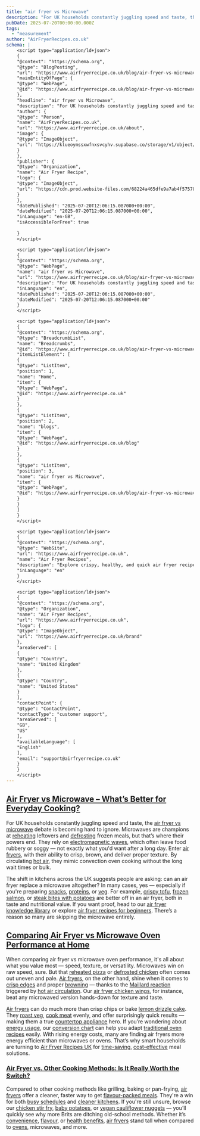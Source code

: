 ```yaml
---
title: "air fryer vs Microwave"
description: "For UK households constantly juggling speed and taste, the air fryer vs microwave debate is becoming hard to ignore. Microwaves are champions at reheating leftovers and defrosting frozen meals, but that’s where their powers end. They rely on electromagnetic waves, which often leave food rubbery or soggy — not exactly what you'd want after a long day. Enter air fryers, with their ability to crisp, brown, and deliver proper texture. By circulating hot air, they mimic convection oven cooking without the long wait times or bulk."
pubDate: 2025-07-20T00:00:00.000Z
tags:
  - "measurement"
author: "AirFryerRecipes.co.uk"
schema: |
    <script type="application/ld+json">
    {
    "@context": "https://schema.org",
    "@type": "BlogPosting",
    "url": "https://www.airfryerrecipe.co.uk/blog/air-fryer-vs-microwave",
    "mainEntityOfPage": {
    "@type": "WebPage",
    "@id": "https://www.airfryerrecipe.co.uk/blog/air-fryer-vs-microwave"
    },
    "headline": "air fryer vs Microwave",
    "description": "For UK households constantly juggling speed and taste, the air fryer vs microwave debate is becoming hard to ignore. Microwaves are champions at reheating leftovers and defrosting frozen meals, but that’s where their powers end. They rely on electromagnetic waves, which often leave food rubbery or soggy — not exactly what you'd want after a long day. Enter air fryers, with their ability to crisp, brown, and deliver proper texture. By circulating hot air, they mimic convection oven cooking without the long wait times or bulk.",
    "author": {
    "@type": "Person",
    "name": "AirFryerRecipes.co.uk",
    "url": "https://www.airfryerrecipe.co.uk/about",
    "image": {
    "@type": "ImageObject",
    "url": "https://klueoymssxwfnxsvcyhv.supabase.co/storage/v1/object/public/Shmucket/Me.jpg"
    }
    },
    "publisher": {
    "@type": "Organization",
    "name": "Air Fryer Recipe",
    "logo": {
    "@type": "ImageObject",
    "url": "https://cdn.prod.website-files.com/68224a465dfe9a7ab4f57570/6844191451a8b2f1e37e63cc_Untitled%20design%20-%202025-06-05T205644.948%20(1).png"
    }
    },
    "datePublished": "2025-07-20T12:06:15.087000+00:00",
    "dateModified": "2025-07-20T12:06:15.087000+00:00",
    "inLanguage": "en-GB",
    "isAccessibleForFree": true
        
    }
    </script>

    <script type="application/ld+json">
    {
    "@context": "https://schema.org",
    "@type": "WebPage",
    "name": "air fryer vs Microwave",
    "url": "https://www.airfryerrecipe.co.uk/blog/air-fryer-vs-microwave",
    "description": "For UK households constantly juggling speed and taste, the air fryer vs microwave debate is becoming hard to ignore. Microwaves are champions at reheating leftovers and defrosting frozen meals, but that’s where their powers end. They rely on electromagnetic waves, which often leave food rubbery or soggy — not exactly what you'd want after a long day. Enter air fryers, with their ability to crisp, brown, and deliver proper texture. By circulating hot air, they mimic convection oven cooking without the long wait times or bulk.",
    "inLanguage": "en",
    "datePublished": "2025-07-20T12:06:15.087000+00:00",
    "dateModified": "2025-07-20T12:06:15.087000+00:00"
    }
    </script>

    <script type="application/ld+json">
    {
    "@context": "https://schema.org",
    "@type": "BreadcrumbList",
    "name": "Breadcrumbs",
    "@id": "https://www.airfryerrecipe.co.uk/blog/air-fryer-vs-microwave#breadcrumbs",
    "itemListElement": [
    {
    "@type": "ListItem",
    "position": 1,
    "name": "Home",
    "item": {
    "@type": "WebPage",
    "@id": "https://www.airfryerrecipe.co.uk"
    }
    },
    {
    "@type": "ListItem",
    "position": 2,
    "name": "blogs",
    "item": {
    "@type": "WebPage",
    "@id": "https://www.airfryerrecipe.co.uk/blog"
    }
    },
    {
    "@type": "ListItem",
    "position": 3,
    "name": "air fryer vs Microwave",
    "item": {
    "@type": "WebPage",
    "@id": "https://www.airfryerrecipe.co.uk/blog/air-fryer-vs-microwave"
    }
    }
    ]
    }
    </script>

    <script type="application/ld+json">
    {
    "@context": "https://schema.org",
    "@type": "WebSite",
    "url": "https://www.airfryerrecipe.co.uk",
    "name": "Air Fryer Recipes",
    "description": "Explore crispy, healthy, and quick air fryer recipes from around the world. Perfect for everyday meals.",
    "inLanguage": "en"
    }
    </script>

    <script type="application/ld+json">
    {
    "@context": "https://schema.org",
    "@type": "Organization",
    "name": "Air Fryer Recipes",
    "url": "https://www.airfryerrecipe.co.uk",
    "logo": {
    "@type": "ImageObject",
    "url": "https://www.airfryerrecipe.co.uk/brand"
    },
    "areaServed": [
    {
    "@type": "Country",
    "name": "United Kingdom"
    },
    {
    "@type": "Country",
    "name": "United States"
    }
    ],
    "contactPoint": {
    "@type": "ContactPoint",
    "contactType": "customer support",
    "areaServed": [
    "GB",
    "US"
    ],
    "availableLanguage": [
    "English"
    ],
    "email": "support@airfryerrecipe.co.uk"
    }
    }
    </script>
---
```


<h2 id=""><a href="https://www.airfryerrecipe.co.uk/air-fryer-knowledge-library" id=""><strong id="">Air Fryer vs Microwave – What’s Better for Everyday Cooking?</strong></a></h2><p id="">For UK households constantly juggling speed and taste, the <a target="_new" href="https://www.airfryerrecipe.co.uk/air-fryer-knowledge-library" id="">air fryer vs microwave</a> debate is becoming hard to ignore. <a target="_new" id="">Microwaves</a> are champions at <a target="_new" href="https://www.airfryerrecipe.co.uk/recipes/air-fryer-eggs" id="">reheating</a> leftovers and <a target="_new" href="https://www.airfryerrecipe.co.uk/recipes/frozen-chicken-breast-air-fryer-uk" id="">defrosting</a> frozen meals, but that’s where their powers end. They rely on <a target="_new" href="https://www.airfryerrecipe.co.uk/air-fryer-knowledge-library" id="">electromagnetic waves</a>, which often leave food rubbery or soggy — not exactly what you'd want after a long day. Enter <a target="_new" href="https://www.airfryerrecipe.co.uk/air-fryer-brands" id="">air fryers</a>, with their ability to crisp, brown, and deliver proper texture. By circulating <a target="_new" href="https://www.airfryerrecipe.co.uk/air-fryer-knowledge-library" id="">hot air</a>, they mimic <a target="_new" id="">convection oven</a> cooking without the long wait times or bulk.</p><p id="">The shift in kitchens across the UK suggests people are asking: <a target="_new" id="">can an air fryer replace a microwave</a> altogether? In many cases, yes — especially if you're preparing <a target="_new" href="https://www.airfryerrecipe.co.uk/categories/snacks" id="">snacks</a>, <a target="_new" href="https://www.airfryerrecipe.co.uk/recipe-category/chicken" id="">proteins</a>, or <a target="_new" href="https://www.airfryerrecipe.co.uk/recipe-category/vegetables" id="">veg</a>. For example, <a target="_new" href="https://www.airfryerrecipe.co.uk/recipes/crispy-air-fried-tofu" id="">crispy tofu</a>, <a target="_new" href="https://www.airfryerrecipe.co.uk/recipes/air-fryer-frozen-salmon-fillets" id="">frozen salmon</a>, or <a target="_new" href="https://www.airfryerrecipe.co.uk/recipes/air-fryer-steak-bites-potatoes" id="">steak bites with potatoes</a> are better off in an air fryer, both in taste and nutritional value. If you want proof, head to our <a target="_new" href="https://www.airfryerrecipe.co.uk/air-fryer-knowledge-library" id="">air fryer knowledge library</a> or explore <a target="_new" href="https://www.airfryerrecipe.co.uk/categories/air-fryer-recipes-for-beginners" id="">air fryer recipes for beginners</a>. There’s a reason so many are skipping the microwave entirely.</p><h2 id=""><a href="https://www.airfryerrecipe.co.uk/air-fryer-knowledge-library" id=""><strong id="">Comparing Air Fryer vs Microwave Oven Performance at Home</strong></a></h2><p id="">When comparing <a target="_new" id="">air fryer vs microwave oven</a> performance, it's all about what you value most — speed, texture, or versatility. <a target="_new" id="">Microwaves</a> win on raw speed, sure. But that <a target="_new" href="https://www.airfryerrecipe.co.uk/recipes/air-fryer-pizza" id="">reheated pizza</a> or <a target="_new" href="https://www.airfryerrecipe.co.uk/recipes/frozen-chicken-breast-air-fryer-uk" id="">defrosted chicken</a> often comes out uneven and pale. <a target="_new" href="https://www.airfryerrecipe.co.uk/air-fryer-brands" id="">Air fryers</a>, on the other hand, shine when it comes to <a target="_new" href="https://www.airfryerrecipe.co.uk/recipes/homemade-air-fryer-chips" id="">crisp edges</a> and proper <a target="_new" href="https://www.airfryerrecipe.co.uk/recipes/air-fryer-fried-chicken-tenders" id="">browning</a> — thanks to the <a target="_new" href="https://www.airfryerrecipe.co.uk/air-fryer-knowledge-library" id="">Maillard reaction</a> triggered by <a target="_new" href="https://www.airfryerrecipe.co.uk/air-fryer-knowledge-library" id="">hot air circulation</a>. Our <a target="_new" href="https://www.airfryerrecipe.co.uk/recipes/air-fryer-chicken-wings" id="">air fryer chicken wings</a>, for instance, beat any microwaved version hands-down for texture and taste.</p><p id=""><a href="https://www.airfryerrecipe.co.uk/air-fryer-brands" id="">Air fryers</a> can do much more than crisp chips or bake <a target="_new" href="https://www.airfryerrecipe.co.uk/recipes/air-fryer-lemon-drizzle-cake" id="">lemon drizzle cake</a>. They <a target="_new" href="https://www.airfryerrecipe.co.uk/recipes/air-fryer-roasted-vegetables" id="">roast veg</a>, <a target="_new" href="https://www.airfryerrecipe.co.uk/recipe-category/beef" id="">cook meat</a> evenly, and offer surprisingly quick results — making them a true <a target="_new" href="https://www.airfryerrecipe.co.uk/air-fryer-brands" id="">countertop appliance</a> hero. If you’re wondering about <a target="_new" href="https://www.airfryerrecipe.co.uk/air-fryer-cleaner" id="">energy usage</a>, our <a target="_new" href="https://www.airfryerrecipe.co.uk/air-fryer-conversion-chart" id="">conversion chart</a> can help you adapt <a target="_new" href="https://www.airfryerrecipe.co.uk/recipes/ninja-air-fryer-roast-potatoes" id="">traditional oven recipes</a> easily. With rising <a target="_new" id="">energy costs</a>, many are finding air fryers more <a target="_new" id="">energy efficient</a> than microwaves or ovens. That’s why smart households are turning to <a target="_new" href="https://www.airfryerrecipe.co.uk" id="">Air Fryer Recipes UK</a> for <a target="_new" href="https://www.airfryerrecipe.co.uk/recipes/air-fryer-diced-chicken" id="">time-saving</a>, <a target="_new" href="https://www.airfryerrecipe.co.uk/recipes/air-fryer-vegetable-medley" id="">cost-effective</a> meal solutions.</p><h3 id=""><a href="https://www.airfryerrecipe.co.uk/air-fryer-knowledge-library" id=""><strong id="">Air Fryer vs. Other Cooking Methods: Is It Really Worth the Switch?</strong></a></h3><p id="">Compared to <a target="_new" id="">other cooking methods</a> like grilling, baking or pan-frying, <a target="_new" href="https://www.airfryerrecipe.co.uk/air-fryer-brands" id="">air fryers</a> offer a cleaner, faster way to get <a target="_new" href="https://www.airfryerrecipe.co.uk/categories/comfort-food" id="">flavour-packed meals</a>. They're a win for both <a target="_new" href="https://www.airfryerrecipe.co.uk/recipes/air-fryer-chicken-vegetable-tray-bake" id="">busy schedules</a> and <a target="_new" href="https://www.airfryerrecipe.co.uk/air-fryer-cleaner" id="">cleaner kitchens</a>. If you're still unsure, browse our <a target="_new" href="https://www.airfryerrecipe.co.uk/recipes/chicken-stir-fry-air-fryer" id="">chicken stir fry</a>, <a target="_new" href="https://www.airfryerrecipe.co.uk/recipes/air-fryer-baby-potatoes" id="">baby potatoes</a>, or <a target="_new" href="https://www.airfryerrecipe.co.uk/recipes/air-fryer-cauliflower-nuggets" id="">vegan cauliflower nuggets</a> — you’ll quickly see why more Brits are ditching old-school methods. Whether it’s <a target="_new" href="https://www.airfryerrecipe.co.uk/recipes/air-fryer-canned-biscuits" id="">convenience</a>, <a target="_new" href="https://www.airfryerrecipe.co.uk/recipes/air-fryer-salmon-garlic-lemon" id="">flavour</a>, or <a target="_new" href="https://www.airfryerrecipe.co.uk/categories/healthy-recipes" id="">health benefits</a>, <a target="_new" href="https://www.airfryerrecipe.co.uk/air-fryer-brands" id="">air fryers</a> stand tall when compared to <a target="_new" href="https://www.airfryerrecipe.co.uk/recipes/air-fryer-oven-chips" id="">ovens</a>, <a target="_new" id="">microwaves</a>, and more.</p><p id="">‍</p>
